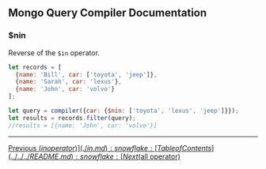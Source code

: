 ## Mongo Query Compiler Documentation

### $nin

Reverse of the `$in` operator.

```javascript
let records = [
  {name: 'Bill', car: ['toyota', 'jeep']},
  {name: 'Sarah', car: 'lexus'},
  {name: 'John', car: 'volvo'}
];

let query = compiler({car: {$nin: ['toyota', 'lexus', 'jeep']}});
let results = records.filter(query);
//results = [{name: 'John', car: 'volvo'}]
```

---

[Previous ($in operator)](./in.md) :snowflake: 
[Table of Contents](../../../README.md) :snowflake: 
[Next ($all operator)](../array/all.md)
